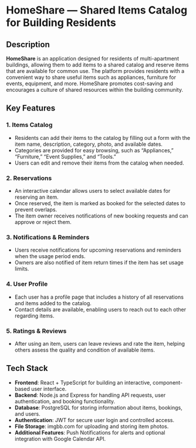 # HomeShare — Shared Items Catalog for Building Residents

## Description
**HomeShare** is an application designed for residents of multi-apartment buildings, allowing them to add items to a shared catalog and reserve items that are available for common use. The platform provides residents with a convenient way to share useful items such as appliances, furniture for events, equipment, and more. HomeShare promotes cost-saving and encourages a culture of shared resources within the building community.

## Key Features

### 1. Items Catalog
- Residents can add their items to the catalog by filling out a form with the item name, description, category, photo, and available dates.
- Categories are provided for easy browsing, such as “Appliances,” “Furniture,” “Event Supplies,” and “Tools.”
- Users can edit and remove their items from the catalog when needed.

### 2. Reservations
- An interactive calendar allows users to select available dates for reserving an item.
- Once reserved, the item is marked as booked for the selected dates to prevent overlaps.
- The item owner receives notifications of new booking requests and can approve or reject them.

### 3. Notifications & Reminders
- Users receive notifications for upcoming reservations and reminders when the usage period ends.
- Owners are also notified of item return times if the item has set usage limits.

### 4. User Profile
- Each user has a profile page that includes a history of all reservations and items added to the catalog.
- Contact details are available, enabling users to reach out to each other regarding items.

### 5. Ratings & Reviews
- After using an item, users can leave reviews and rate the item, helping others assess the quality and condition of available items.

## Tech Stack

- **Frontend**: React + TypeScript for building an interactive, component-based user interface.
- **Backend**: Node.js and Express for handling API requests, user authentication, and booking functionality.
- **Database**: PostgreSQL for storing information about items, bookings, and users.
- **Authentication**: JWT for secure user login and controlled access.
- **File Storage**: imgbb.com for uploading and storing item photos.
- **Additional Features**: Push Notifications for alerts and optional integration with Google Calendar API.
